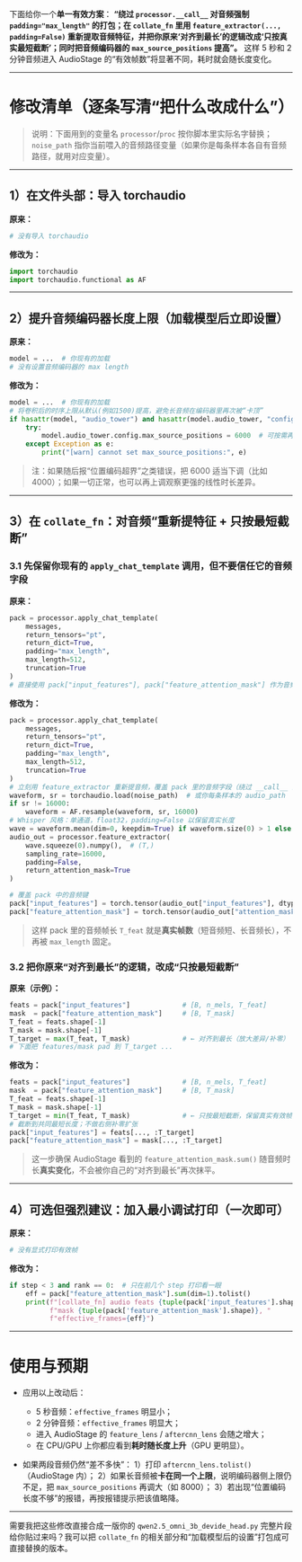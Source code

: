 下面给你一个**单一有效方案**：
**“绕过 `processor.__call__` 对音频强制 `padding="max_length"` 的打包；在 `collate_fn` 里用 `feature_extractor(..., padding=False)` 重新提取音频特征，并把你原来‘对齐到最长’的逻辑改成‘只按真实最短截断’；同时把音频编码器的 `max_source_positions` 提高”。**
这样 5 秒和 2 分钟音频进入 AudioStage 的“有效帧数”将显著不同，耗时就会随长度变化。

---

# 修改清单（逐条写清“把什么改成什么”）

> 说明：下面用到的变量名 `processor`/`proc` 按你脚本里实际名字替换；`noise_path` 指你当前喂入的音频路径变量（如果你是每条样本各自有音频路径，就用对应变量）。

---

## 1）在文件头部：导入 torchaudio

**原来：**

```python
# 没有导入 torchaudio
```

**修改为：**

```python
import torchaudio
import torchaudio.functional as AF
```

---

## 2）提升音频编码器长度上限（加载模型后立即设置）

**原来：**

```python
model = ...  # 你现有的加载
# 没有设置音频编码器的 max length
```

**修改为：**

```python
model = ...  # 你现有的加载
# 将卷积后的时序上限从默认(例如1500)提高，避免长音频在编码器里再次被“卡顶”
if hasattr(model, "audio_tower") and hasattr(model.audio_tower, "config"):
    try:
        model.audio_tower.config.max_source_positions = 6000  # 可按需再调大/调小
    except Exception as e:
        print("[warn] cannot set max_source_positions:", e)
```

> 注：如果随后报“位置编码超界”之类错误，把 6000 适当下调（比如 4000）；如果一切正常，也可以再上调观察更强的线性时长差异。

---

## 3）在 `collate_fn`：对音频“重新提特征 + 只按最短截断”

### 3.1 先保留你现有的 `apply_chat_template` 调用，但**不要信任它的音频字段**

**原来：**

```python
pack = processor.apply_chat_template(
    messages,
    return_tensors="pt",
    return_dict=True,
    padding="max_length",
    max_length=512,
    truncation=True
)
# 直接使用 pack["input_features"], pack["feature_attention_mask"] 作为音频输入
```

**修改为：**

```python
pack = processor.apply_chat_template(
    messages,
    return_tensors="pt",
    return_dict=True,
    padding="max_length",
    max_length=512,
    truncation=True
)
# 立刻用 feature_extractor 重新提音频，覆盖 pack 里的音频字段（绕过 __call__ 的 max_length）
waveform, sr = torchaudio.load(noise_path)  # 或你每条样本的 audio_path
if sr != 16000:
    waveform = AF.resample(waveform, sr, 16000)
# Whisper 风格：单通道，float32，padding=False 以保留真实长度
wave = waveform.mean(dim=0, keepdim=True) if waveform.size(0) > 1 else waveform  # 转单声道
audio_out = processor.feature_extractor(
    wave.squeeze(0).numpy(),  # (T,)
    sampling_rate=16000,
    padding=False,
    return_attention_mask=True
)

# 覆盖 pack 中的音频键
pack["input_features"] = torch.tensor(audio_out["input_features"], dtype=torch.float32)  # [1, n_mels, T_feat]
pack["feature_attention_mask"] = torch.tensor(audio_out["attention_mask"], dtype=torch.int32)  # [1, T_feat]
```

> 这样 pack 里的音频帧长 `T_feat` 就是**真实帧数**（短音频短、长音频长），不再被 `max_length` 固定。

### 3.2 把你原来“对齐到最长”的逻辑，改成“只按最短截断”

**原来（示例）：**

```python
feats = pack["input_features"]             # [B, n_mels, T_feat]
mask  = pack["feature_attention_mask"]     # [B, T_mask]
T_feat = feats.shape[-1]
T_mask = mask.shape[-1]
T_target = max(T_feat, T_mask)             # ← 对齐到最长（放大差异/补零）
# 下面把 features/mask pad 到 T_target ...
```

**修改为：**

```python
feats = pack["input_features"]             # [B, n_mels, T_feat]
mask  = pack["feature_attention_mask"]     # [B, T_mask]
T_feat = feats.shape[-1]
T_mask = mask.shape[-1]
T_target = min(T_feat, T_mask)             # ← 只按最短截断，保留真实有效帧
# 截断到共同最短长度；不做右侧补零扩张
pack["input_features"] = feats[..., :T_target]
pack["feature_attention_mask"] = mask[..., :T_target]
```

> 这一步确保 AudioStage 看到的 `feature_attention_mask.sum()` 随音频时长**真实变化**，不会被你自己的“对齐到最长”再次抹平。

---

## 4）可选但强烈建议：加入最小调试打印（一次即可）

**原来：**

```python
# 没有显式打印有效帧
```

**修改为：**

```python
if step < 3 and rank == 0:  # 只在前几个 step 打印看一眼
    eff = pack["feature_attention_mask"].sum(dim=1).tolist()
    print(f"[collate_fn] audio feats {tuple(pack['input_features'].shape)}, "
          f"mask {tuple(pack['feature_attention_mask'].shape)}, "
          f"effective_frames={eff}")
```

---

# 使用与预期

- 应用以上改动后：

  - 5 秒音频：`effective_frames` 明显小；
  - 2 分钟音频：`effective_frames` 明显大；
  - 进入 AudioStage 的 `feature_lens` / `aftercnn_lens` 会随之增大；
  - 在 CPU/GPU 上你都应看到**耗时随长度上升**（GPU 更明显）。

- 如果两段音频仍然“差不多快”：
  1）打印 `aftercnn_lens.tolist()`（AudioStage 内）；
  2）如果长音频被**卡在同一个上限**，说明编码器侧上限仍不足，把 `max_source_positions` 再调大（如 8000）；
  3）若出现“位置编码长度不够”的报错，再按报错提示把该值略降。

---

需要我把这些修改直接合成一版你的 `qwen2.5_omni_3b_devide_head.py` 完整片段给你贴过来吗？我可以把 `collate_fn` 的相关部分和“加载模型后的设置”打包成可直接替换的版本。
